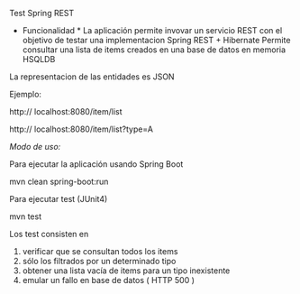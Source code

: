Test Spring REST 

* Funcionalidad *
La aplicación permite invovar un servicio REST con el objetivo de testar una implementacion Spring REST + Hibernate
Permite consultar una lista de items creados en una base de datos en memoria HSQLDB

La representacion de las entidades es JSON

Ejemplo:

http:// localhost:8080/item/list
  
http:// localhost:8080/item/list?type=A


*Modo de uso:*

Para ejecutar la aplicación usando Spring Boot

mvn clean spring-boot:run

Para ejecutar test (JUnit4)

mvn test

Los test consisten en 
1) verificar que se consultan todos los items
2) sólo los filtrados por un determinado tipo 
3) obtener una lista vacía de items para un tipo inexistente
4) emular un fallo en base de datos ( HTTP 500 )




